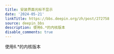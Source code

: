 ```yaml
---
title: 安装界面光标不显示
date: '2024-05-21'
linkTitle: https://bbs.deepin.org/zh/post/272758
source: deepin_bbs
description: 使用6.*的内核版本
disable_comments: true
---
```

使用6.*的内核版本
